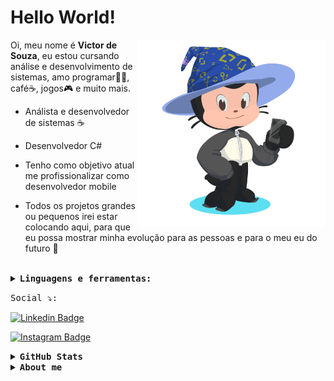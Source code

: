 # Hello World! 

<img align='right' src='my-octocat-1626134493439.png' width='300"'>

 
Oi, meu nome é <strong>Victor de Souza</strong>, eu estou cursando análise e desenvolvimento de sistemas, amo programar👨‍💻, café☕, jogos🎮 e muito mais.

-  Análista e desenvolvedor de sistemas ☕
-  Desenvolvedor C#
-  Tenho como objetivo atual me profissionalizar como desenvolvedor mobile

- Todos os projetos grandes ou pequenos irei estar colocando aqui, para que eu possa mostrar minha evolução para as pessoas e para o meu eu do futuro 🙂
<br><br> 


<details><summary><b><kbd>Linguagens e ferramentas:</kbd><br> </kbd></b></summary>
 <br>
<img height="26" title="C#" alt="C#" src="https://icongr.am/devicon/csharp-original.svg?size=128&color=currentColor"> &nbsp;
<img height="26" title=".NET" alt=".NET" src="https://icongr.am/devicon/dot-net-original-wordmark.svg?size=128&color=currentColor"> &nbsp;
<img height="26" title="Visual Basic" alt="Visual Basic" src="https://img.icons8.com/fluency/50/000000/visual-basic.png"> &nbsp;
<img height="26" title="Linux" alt="Linux" src="https://cdn.icon-icons.com/icons2/2415/PNG/512/linux_original_logo_icon_146433.png"> &nbsp;
<img height="26" title="Java" alt="Java" src="https://icongr.am/devicon/java-plain-wordmark.svg?size=148&color=ffffff"> &nbsp;


<img height="26" title="HTML" alt="HTML" src="https://raw.githubusercontent.com/devicons/devicon/master/icons/html5/html5-original.svg"> &nbsp;
<img height="26" title="CSS" alt="CSS" src="https://raw.githubusercontent.com/devicons/devicon/master/icons/css3/css3-original.svg"> &nbsp;
<img height="26" title="Javascript" alt="Javascript" src="https://raw.githubusercontent.com/devicons/devicon/master/icons/javascript/javascript-original.svg"> &nbsp;
<img height="26" title="MySQL" alt="MySQL" src="https://icongr.am/devicon/mysql-original.svg?size=128&color=currentColor"> &nbsp;
<img height="26" title="Postgres" alt="Postgres" src="https://cdn.jsdelivr.net/gh/devicons/devicon/icons/postgresql/postgresql-original.svg"> &nbsp;
 
</details>

<kbd>Social ⤵:</kbd>

  [![Linkedin Badge](https://img.shields.io/badge/-Linkedin-1a1adc?style=flat-square&logo=Linkedin&logoColor=white&link=https://www.linkedin.com/in/kevinfernandes/?locale=en_US)](https://www.linkedin.com/in/victor-souza-bb43971a2/) 

  [![Instagram Badge](https://img.shields.io/badge/-Instagram-1a1adc?style=flat-square&logo=Instagram&logoColor=white&link=https://https://www.instagram.com/victorsouzzz//)](https://www.instagram.com/victorsouzzz/)


<details><summary><b><kbd>GitHub Stats</kbd></b></summary>
<img src="https://github-readme-stats.vercel.app/api?username=VictorSouza01&show_icons=true&title_color=fff&icon_color=00d9ff&text_color=c9d1d9&bg_color=161b22" alt="gustavoabell" />       
<img src="https://github-readme-stats.vercel.app/api/top-langs/?username=VictorSouza01&layout=compact&show_icons=true&title_color=fff&icon_color=fff&text_color=c9d1d9&bg_color=161b22" alt="Top langs" />
</details>


<details><summary><b><kbd>About me</kbd></b></summary>
  
  - [About me](https://victorsouza01.github.io/About-Me/)
 
</details>

